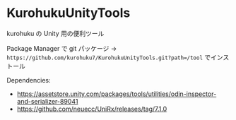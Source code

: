 # KurohukuUnityTools
kurohuku の Unity 用の便利ツール

Package Manager で git パッケージ -> `https://github.com/kurohuku7/KurohukuUnityTools.git?path=/tool` でインストール

Dependencies:
- https://assetstore.unity.com/packages/tools/utilities/odin-inspector-and-serializer-89041
- https://github.com/neuecc/UniRx/releases/tag/7.1.0
